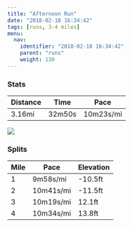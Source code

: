 ```yaml
---
title: "Afternoon Run"
date: "2018-02-18 16:34:42"
tags: [runs, 3-4 miles]
menu:
  nav:
    identifier: "2018-02-18 16:34:42"
    parent: "runs"
    weight: 130
---
```


### Stats

| Distance | Time | Pace |
|----------|------|------|
|3.16mi|32m50s|10m23s/mi|

<img src='https://maps.googleapis.com/maps/api/staticmap?maptype=roadmap&path=enc:gxjeIhhvLqIyDw@pB}Bxm@rB|AaAlEdE|T~FhKN`DxBVZlMvAlEjDlG~GnBtKxS}LcTaDWaFuGsEiWqHkGmGc`@jB{BeBgArAsp@`L~@nBeB~@`C&key=AIzaSyAfqMeaZ1CCJFGP5cWud__oZnT_Pybg-1M&size=800x800&markers=color:yellow|label:S|53.4722,-2.24917&markers=color:green|label:F|53.47137,-2.2489100000000004'>

### Splits

| Mile | Pace | Elevation |
|------|------|-----------|
|1|9m58s/mi|-10.5ft|
|2|10m41s/mi|-11.5ft|
|3|10m19s/mi|12.1ft|
|4|10m34s/mi|13.8ft|

